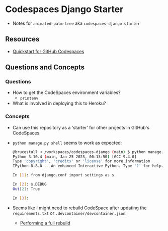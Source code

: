 # Codespaces Django Starter

* Notes for `animated-palm-tree` aka `codespaces-django-starter`

## Resources

* [Quickstart for GitHub Codespaces](https://docs.github.com/en/codespaces/getting-started/quickstart)

## Questions and Concepts

### Questions

* How to get the CodeSpaces environment variables?
  * `printenv`
* What is involved in deploying this to Heroku?

### Concepts

* Can use this repository as a 'starter' for other projects in GitHub's CodeSpaces.
* `python manage.py shell` seems to work as expected:

  ```bash
  @brucestull ➜ /workspaces/codespaces-django (main) $ python manage.py shell
  Python 3.10.4 (main, Jan 25 2023, 00:13:50) [GCC 9.4.0]
  Type 'copyright', 'credits' or 'license' for more information
  IPython 8.8.0 -- An enhanced Interactive Python. Type '?' for help.
  
  In [1]: from django.conf import settings as s
  
  In [2]: s.DEBUG
  Out[2]: True
  
  In [3]:
  ```

* Seems like I might need to rebuild CodeSpace after updating the `requirements.txt` or `.devcontainer/devcontainer.json`:
  * [Performing a full rebuild](https://docs.github.com/en/codespaces/codespaces-reference/performing-a-full-rebuild-of-a-container#performing-a-full-rebuild)
